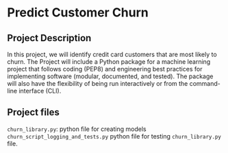 # Predict Customer Churn

## Project Description
In this project, we will identify credit card customers that are most likely to churn. The Project will include a Python package for a machine learning project that follows coding (PEP8) and engineering best practices for implementing software (modular, documented, and tested). The package will also have the flexibility of being run interactively or from the command-line interface (CLI).

## Project files
`churn_library.py`: python file for creating models<br>
`churn_script_logging_and_tests.py` python file for testing `churn_library.py` file.

